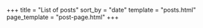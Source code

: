 +++
title = "List of posts"
sort_by = "date"
template = "posts.html"
page_template = "post-page.html"
+++

